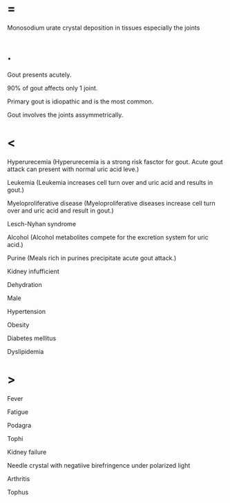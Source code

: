 # =

Monosodium urate crystal deposition in tissues especially the joints

# .

Gout presents acutely.

90% of gout affects only 1 joint.

Primary gout is idiopathic and is the most common.

Gout involves the joints assymmetrically.

# <

Hyperurecemia (Hyperurecemia is a strong risk fasctor for gout. Acute gout attack can present with normal uric acid leve.)

Leukemia (Leukemia increases cell turn over and uric acid and results in gout.)

Myeloproliferative disease (Myeloproliferative diseases increase cell turn over and uric acid and result in gout.)

Lesch-Nyhan syndrome

Alcohol (Alcohol metabolites compete for the excretion system for uric acid.)

Purine (Meals rich in purines precipitate acute gout attack.)

Kidney infufficient

Dehydration

Male

Hypertension

Obesity

Diabetes mellitus

Dyslipidemia

# >

Fever

Fatigue

Podagra

Tophi

Kidney failure

Needle crystal with negatiive birefringence under polarized light

Arthritis

Tophus

